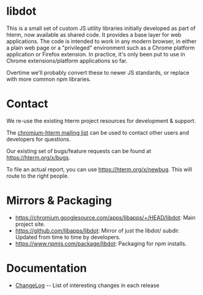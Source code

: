 # libdot

This is a small set of custom JS utility libraries initially developed as part
of hterm, now available as shared code.  It provides a base layer for web
applications.  The code is intended to work in any modern browser, in either a
plain web page or a "privileged" environment such as a Chrome platform
application or Firefox extension.  In practice, it's only been put to use in
Chrome extensions/platform applications so far.

Overtime we'll probably convert these to newer JS standards, or replace with
more common npm libraries.

# Contact

We re-use the existing hterm project resources for development & support.

The [chromium-hterm mailing list] can be used to contact other users and
developers for questions.

Our existing set of bugs/feature requests can be found at
<https://hterm.org/x/bugs>.

To file an actual report, you can use <https://hterm.org/x/newbug>.
This will route to the right people.

# Mirrors & Packaging

* https://chromium.googlesource.com/apps/libapps/+/HEAD/libdot: Main project site.
* https://github.com/libapps/libdot: Mirror of just the libdot/ subdir.
  Updated from time to time by developers.
* https://www.npmjs.com/package/libdot: Packaging for npm installs.

# Documentation

* [ChangeLog](./docs/ChangeLog.md) -- List of interesting changes in each release

[chromium-hterm mailing list]: https://groups.google.com/a/chromium.org/forum/?fromgroups#!forum/chromium-hterm
